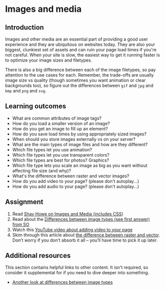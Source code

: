# Images and media

## Introduction

Images and other media are an essential part of providing a good user experience and they are ubiquitous on websites today. They are also your biggest, clunkiest set of assets and can ruin your page load times if you're not careful. When your site is slow, the easiest way to get it running faster is to optimize your image sizes and filetypes.

There is also a big difference between each of the image filetypes, so pay attention to the use cases for each. Remember, the trade-offs are usually image size vs quality \(though sometimes you want animation or clear backgrounds too\), so figure out the differences between `gif` and `jpg` and `bmp` and `png` and `svg`.

## Learning outcomes

* What are common attributes of image tags?
* How do you load a smaller version of an image?
* How do you get an image to fill up an element?
* How do you save load times by using appropriately sized images?
* When should you store images externally vs on your server?
* What are the main types of image files and how are they different?
* Which file types let you use animation?
* Which file types let you use transparent colors?
* Which file types are best for photos?  Graphics?
* Which file type lets you scale an image as big as you want without affecting file size \(and why\)?
* What's the difference between raster and vector images?
* How do you add video to your page? \(please don't autoplay...\)
* How do you add audio to your page? \(please don't autoplay...\)

## Assignment

1. Read [Shay Howe on Images and Media \(includes CSS\)](http://learn.shayhowe.com/html-css/images-audio-video)
2. Read about the [Differences between image types \(see first answer\) from SO](http://stackoverflow.com/questions/2336522/png-vs-gif-vs-jpeg-when-best-to-use)
3. Watch this [YouTube video about adding video to your page](https://www.youtube.com/watch?v=4I1WgJz_lmA)
4. Skim through this article about [the difference between raster and vector](https://www.psprint.com/resources/difference-between-raster-vector/). Don’t worry if you don’t absorb it all – you’ll have time to pick it up later.

## Additional resources

This section contains helpful links to other content. It isn't required, so consider it supplemental for if you need to dive deeper into something.

* [Another look at differences between image types](http://www.practicalecommerce.com/articles/1821-Image-Formats-What-s-the-Difference-Between-JPG-GIF-PNG-)


